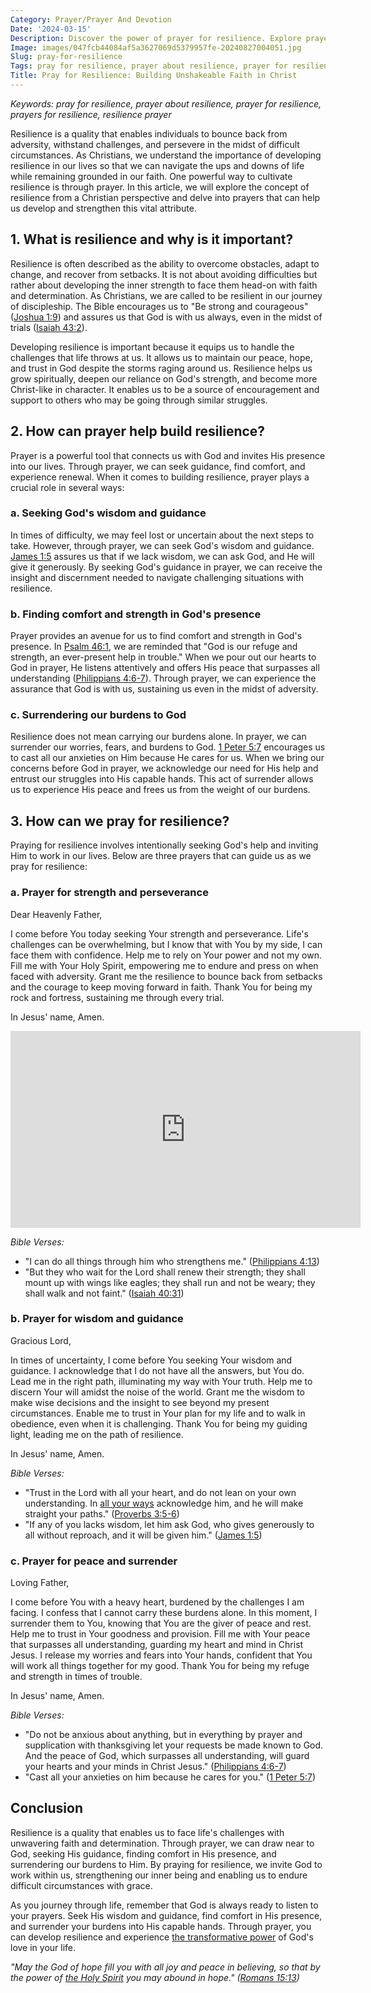 ```yaml
---
Category: Prayer/Prayer And Devotion
Date: '2024-03-15'
Description: Discover the power of prayer for resilience. Explore prayers and guidance to strengthen your inner strength and overcome challenges. Find inspiration to cultivate resilience through faith.
Image: images/047fcb44084af5a3627069d5379957fe-20240827004051.jpg
Slug: pray-for-resilience
Tags: pray for resilience, prayer about resilience, prayer for resilience, prayers for resilience, resilience prayer
Title: Pray for Resilience: Building Unshakeable Faith in Christ
---
```


*Keywords: pray for resilience, prayer about resilience, prayer for resilience, prayers for resilience, resilience prayer*

Resilience is a quality that enables individuals to bounce back from adversity, withstand challenges, and persevere in the midst of difficult circumstances. As Christians, we understand the importance of developing resilience in our lives so that we can navigate the ups and downs of life while remaining grounded in our faith. One powerful way to cultivate resilience is through prayer. In this article, we will explore the concept of resilience from a Christian perspective and delve into prayers that can help us develop and strengthen this vital attribute.

## 1. What is resilience and why is it important?

Resilience is often described as the ability to overcome obstacles, adapt to change, and recover from setbacks. It is not about avoiding difficulties but rather about developing the inner strength to face them head-on with faith and determination. As Christians, we are called to be resilient in our journey of discipleship. The Bible encourages us to "Be strong and courageous" ([Joshua 1:9](https://www.bibleref.com/Joshua/1/Joshua-1-9.html)) and assures us that God is with us always, even in the midst of trials ([Isaiah 43:2](https://www.bibleref.com/Isaiah/43/Isaiah-43-2.html)).

Developing resilience is important because it equips us to handle the challenges that life throws at us. It allows us to maintain our peace, hope, and trust in God despite the storms raging around us. Resilience helps us grow spiritually, deepen our reliance on God's strength, and become more Christ-like in character. It enables us to be a source of encouragement and support to others who may be going through similar struggles.

## 2. How can prayer help build resilience?

Prayer is a powerful tool that connects us with God and invites His presence into our lives. Through prayer, we can seek guidance, find comfort, and experience renewal. When it comes to building resilience, prayer plays a crucial role in several ways:

### a. Seeking God's wisdom and guidance

In times of difficulty, we may feel lost or uncertain about the next steps to take. However, through prayer, we can seek God's wisdom and guidance. [James 1:5](https://www.bibleref.com/James/1/James-1-5.html) assures us that if we lack wisdom, we can ask God, and He will give it generously. By seeking God's guidance in prayer, we can receive the insight and discernment needed to navigate challenging situations with resilience.

### b. Finding comfort and strength in God's presence

Prayer provides an avenue for us to find comfort and strength in God's presence. In [Psalm 46:1](https://www.bibleref.com/Psalm/46/Psalm-46-1.html), we are reminded that "God is our refuge and strength, an ever-present help in trouble." When we pour out our hearts to God in prayer, He listens attentively and offers His peace that surpasses all understanding ([Philippians 4:6-7](https://www.bibleref.com/Philippians/4/Philippians-4-6.html)). Through prayer, we can experience the assurance that God is with us, sustaining us even in the midst of adversity.

### c. Surrendering our burdens to God

Resilience does not mean carrying our burdens alone. In prayer, we can surrender our worries, fears, and burdens to God. [1 Peter 5:7](https://www.bibleref.com/1-Peter/5/1-Peter-5-7.html) encourages us to cast all our anxieties on Him because He cares for us. When we bring our concerns before God in prayer, we acknowledge our need for His help and entrust our struggles into His capable hands. This act of surrender allows us to experience His peace and frees us from the weight of our burdens.

## 3. How can we pray for resilience?

Praying for resilience involves intentionally seeking God's help and inviting Him to work in our lives. Below are three prayers that can guide us as we pray for resilience:

### a. Prayer for strength and perseverance

Dear Heavenly Father,

I come before You today seeking Your strength and perseverance. Life's challenges can be overwhelming, but I know that with You by my side, I can face them with confidence. Help me to rely on Your power and not my own. Fill me with Your Holy Spirit, empowering me to endure and press on when faced with adversity. Grant me the resilience to bounce back from setbacks and the courage to keep moving forward in faith. Thank You for being my rock and fortress, sustaining me through every trial.

In Jesus' name, Amen.


<iframe width="560" height="315" src="https://www.youtube.com/embed/vZuq-hSJckU" frameborder="0" allow="autoplay; encrypted-media" allowfullscreen></iframe>


*Bible Verses:*

- "I can do all things through him who strengthens me." ([Philippians 4:13](https://www.bibleref.com/Philippians/4/Philippians-4-13.html))
- "But they who wait for the Lord shall renew their strength; they shall mount up with wings like eagles; they shall run and not be weary; they shall walk and not faint." ([Isaiah 40:31](https://www.bibleref.com/Isaiah/40/Isaiah-40-31.html))

### b. Prayer for wisdom and guidance

Gracious Lord,

In times of uncertainty, I come before You seeking Your wisdom and guidance. I acknowledge that I do not have all the answers, but You do. Lead me in the right path, illuminating my way with Your truth. Help me to discern Your will amidst the noise of the world. Grant me the wisdom to make wise decisions and the insight to see beyond my present circumstances. Enable me to trust in Your plan for my life and to walk in obedience, even when it is challenging. Thank You for being my guiding light, leading me on the path of resilience.

In Jesus' name, Amen.

*Bible Verses:*

- "Trust in the Lord with all your heart, and do not lean on your own understanding. In [all your ways](/devotional-resources) acknowledge him, and he will make straight your paths." ([Proverbs 3:5-6](https://www.bibleref.com/Proverbs/3/Proverbs-3-5.html))
- "If any of you lacks wisdom, let him ask God, who gives generously to all without reproach, and it will be given him." ([James 1:5](https://www.bibleref.com/James/1/James-1-5.html))

### c. Prayer for peace and surrender

Loving Father,

I come before You with a heavy heart, burdened by the challenges I am facing. I confess that I cannot carry these burdens alone. In this moment, I surrender them to You, knowing that You are the giver of peace and rest. Help me to trust in Your goodness and provision. Fill me with Your peace that surpasses all understanding, guarding my heart and mind in Christ Jesus. I release my worries and fears into Your hands, confident that You will work all things together for my good. Thank You for being my refuge and strength in times of trouble.

In Jesus' name, Amen.

*Bible Verses:*

- "Do not be anxious about anything, but in everything by prayer and supplication with thanksgiving let your requests be made known to God. And the peace of God, which surpasses all understanding, will guard your hearts and your minds in Christ Jesus." ([Philippians 4:6-7](https://www.bibleref.com/Philippians/4/Philippians-4-6.html))
- "Cast all your anxieties on him because he cares for you." ([1 Peter 5:7](https://www.bibleref.com/1-Peter/5/1-Peter-5-7.html))

## Conclusion

Resilience is a quality that enables us to face life's challenges with unwavering faith and determination. Through prayer, we can draw near to God, seeking His guidance, finding comfort in His presence, and surrendering our burdens to Him. By praying for resilience, we invite God to work within us, strengthening our inner being and enabling us to endure difficult circumstances with grace.

As you journey through life, remember that God is always ready to listen to your prayers. Seek His wisdom and guidance, find comfort in His presence, and surrender your burdens into His capable hands. Through prayer, you can develop resilience and experience [the transformative power](/journey-to-faith-understanding-and-embracing-christianity) of God's love in your life.

*"May the God of hope fill you with all joy and peace in believing, so that by the power of [the Holy Spirit](/the-origin-of-the-holy-spirit-in-scripture-a-comprehensive-guide) you may abound in hope." ([Romans 15:13](https://www.bibleref.com/Romans/15/Romans-15-13.html))*